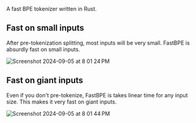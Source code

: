 A fast BPE tokenizer written in Rust.

## Fast on small inputs

After pre-tokenization splitting, most inputs will be very small. FastBPE is absurdly fast on small inputs.

![Screenshot 2024-09-05 at 8 01 24 PM](https://github.com/user-attachments/assets/cb8ee307-dafb-4199-acdd-3495e7c3e8d0)

## Fast on giant inputs

Even if you don't  pre-tokenize, FastBPE is takes linear time for any input size. This makes it very fast on giant inputs.

![Screenshot 2024-09-05 at 8 01 44 PM](https://github.com/user-attachments/assets/948e1d36-8bdc-40b8-a19c-f7b56e0a03a9)
